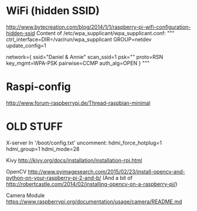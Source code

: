 WiFi (hidden SSID)
==================

http://www.bytecreation.com/blog/2014/1/1/raspberry-pi-wifi-configuration-hidden-ssid
Content of /etc/wpa_supplicant/wpa_supplicant.conf:
"""
ctrl_interface=DIR=/var/run/wpa_supplicant GROUP=netdev
update_config=1

network={
        ssid="Daniel & Annie"
        scan_ssid=1
        psk="<password>"
        proto=RSN
        key_mgmt=WPA-PSK
        pairwise=CCMP
        auth_alg=OPEN
}
"""

Raspi-config
============
http://www.forum-raspberrypi.de/Thread-raspbian-minimal


OLD STUFF
=========

X-server
In '/boot/config.txt' uncomment:
hdmi_force_hotplug=1
hdmi_group=1
hdmi_mode=28


Kivy
http://kivy.org/docs/installation/installation-rpi.html


OpenCV
http://www.pyimagesearch.com/2015/02/23/install-opencv-and-python-on-your-raspberry-pi-2-and-b/
(And a bit of http://robertcastle.com/2014/02/installing-opencv-on-a-raspberry-pi/)


Camera Module
https://www.raspberrypi.org/documentation/usage/camera/README.md

